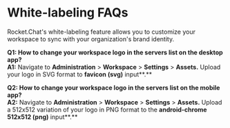 # White-labeling FAQs

Rocket.Chat's white-labeling feature allows you to customize your workspace to sync with your organization's brand identity.

**Q1: How to change your workspace logo in the servers list on the desktop app?**\
**A1:** Navigate to **Administration** > **Workspace** > **Settings** > **Assets.** Upload your logo in SVG format to **favicon (svg)** input**.**

**Q2: How to change your workspace logo in the servers list on the mobile app?**\
**A2:** Navigate to **Administration** > **Workspace** > **Settings** > **Assets.** Upload a 512x512 variation of your logo in PNG format to the **android-chrome 512x512 (png)** input**.**
